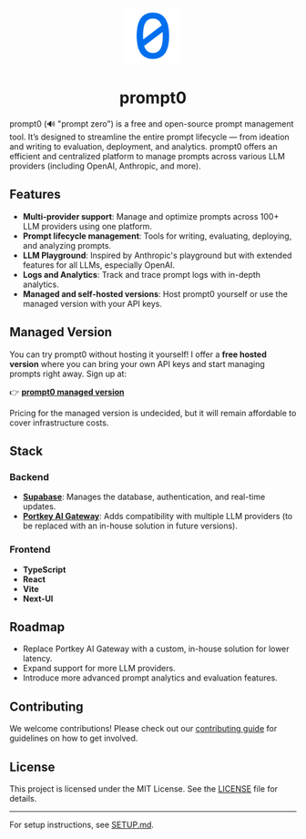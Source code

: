 <p align="center">
<img style="align:center;" src="./public/logo.svg" alt="prompt0 Logo" width="100" />
</p>

<h1 align="center">prompt0</h1>

prompt0 (🔊 "prompt zero") is a free and open-source prompt management tool. It’s designed to streamline the entire prompt lifecycle — from ideation and writing to evaluation, deployment, and analytics. prompt0 offers an efficient and centralized platform to manage prompts across various LLM providers (including OpenAI, Anthropic, and more).

## Features

- **Multi-provider support**: Manage and optimize prompts across 100+ LLM providers using one platform.
- **Prompt lifecycle management**: Tools for writing, evaluating, deploying, and analyzing prompts.
- **LLM Playground**: Inspired by Anthropic's playground but with extended features for all LLMs, especially OpenAI.
- **Logs and Analytics**: Track and trace prompt logs with in-depth analytics.
- **Managed and self-hosted versions**: Host prompt0 yourself or use the managed version with your API keys.

## Managed Version

You can try prompt0 without hosting it yourself! I offer a **free hosted version** where you can bring your own API keys and start managing prompts right away. Sign up at:

👉 **[prompt0 managed version](https://prompt0.surge.sh/sign-up)**

Pricing for the managed version is undecided, but it will remain affordable to cover infrastructure costs.

## Stack

### Backend

- **[Supabase](https://supabase.com/)**: Manages the database, authentication, and real-time updates.
- **[Portkey AI Gateway](https://github.com/Portkey-AI/gateway)**: Adds compatibility with multiple LLM providers (to be replaced with an in-house solution in future versions).

### Frontend

- **TypeScript**
- **React**
- **Vite**
- **Next-UI**

## Roadmap

- Replace Portkey AI Gateway with a custom, in-house solution for lower latency.
- Expand support for more LLM providers.
- Introduce more advanced prompt analytics and evaluation features.

## Contributing

We welcome contributions! Please check out our [contributing guide](CONTRIBUTING.md) for guidelines on how to get involved.

## License

This project is licensed under the MIT License. See the [LICENSE](LICENSE) file for details.

---

For setup instructions, see [SETUP.md](SETUP.md).
